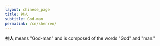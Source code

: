 ```yaml
---
layout: chinese_page
title: 神人
subtitle: God-man
permalink: /cn/shenren/
---
```


**神人** means "God-man" and is composed of the words "God" and "man."